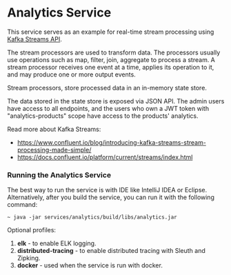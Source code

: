 Analytics Service
===

This service serves as an example for real-time stream processing using [Kafka Streams API](https://docs.confluent.io/platform/current/streams/index.html).

The stream processors are used to transform data. The processors usually use operations such as map, filter, join, 
aggregate to process a stream. A stream processor receives one event at a time, applies its operation to it, and may
produce one or more output events.

Stream processors, store processed data in an in-memory state store.

The data stored in the state store is exposed via JSON API. The admin users have access to all endpoints, and the users
who own a JWT token with "analytics-products" scope have access to the products' analytics.

Read more about Kafka Streams:
- https://www.confluent.io/blog/introducing-kafka-streams-stream-processing-made-simple/
- https://docs.confluent.io/platform/current/streams/index.html

### Running the Analytics Service
The best way to run the service is with IDE like IntelliJ IDEA or Eclipse. Alternatively, after you build the service,
you can run it with the following command:

    ~ java -jar services/analytics/build/libs/analytics.jar

Optional profiles:
1. **elk** - to enable ELK logging.
2. **distributed-tracing** - to enable distributed tracing with Sleuth and Zipking.
3. **docker** - used when the service is run with docker.
